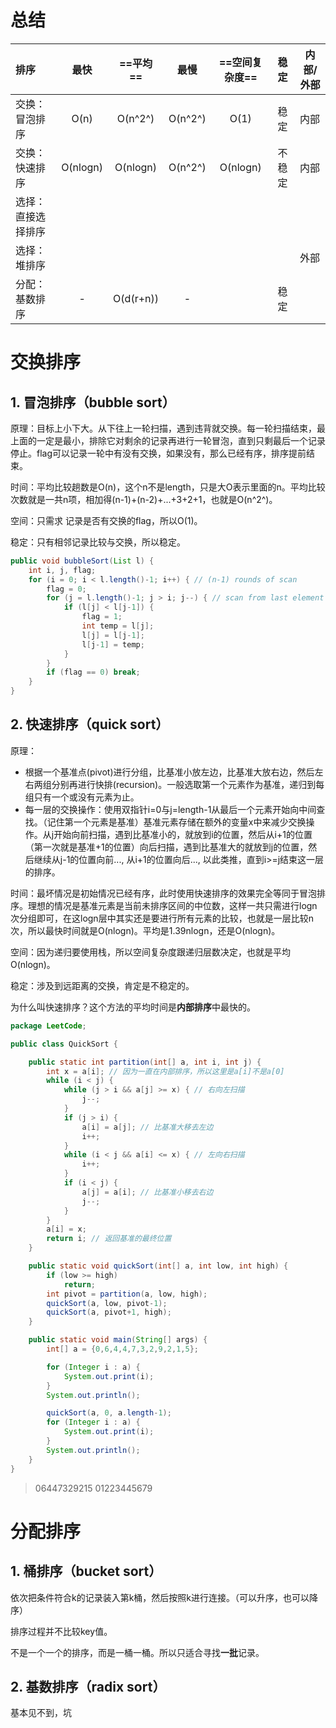 # 总结

| 排序               |   最快   | ==平均==  |  最慢   | ==空间复杂度== |  稳定  | 内部/外部 |
| :----------------- | :------: | :-------: | :-----: | :------------: | :----: | --------- |
| 交换：冒泡排序     |   O(n)   |  O(n^2^)  | O(n^2^) |      O(1)      |  稳定  | 内部      |
| 交换：快速排序     | O(nlogn) | O(nlogn)  | O(n^2^) |    O(nlogn)    | 不稳定 | 内部      |
| 选择：直接选择排序 |          |           |         |                |        |           |
| 选择：堆排序       |          |           |         |                |        | 外部      |
| 分配：基数排序     |    -     | O(d(r+n)) |    -    |                |  稳定  |           |



# 交换排序

## 1. 冒泡排序（bubble sort）

原理：目标上小下大。从下往上一轮扫描，遇到违背就交换。每一轮扫描结束，最上面的一定是最小，排除它对剩余的记录再进行一轮冒泡，直到只剩最后一个记录停止。flag可以记录一轮中有没有交换，如果没有，那么已经有序，排序提前结束。

时间：平均比较趟数是O(n)，这个n不是length，只是大O表示里面的n。平均比较次数就是一共n项，相加得(n-1)+(n-2)+...+3+2+1，也就是O(n^2^)。

空间：只需求 记录是否有交换的flag，所以O(1)。

稳定：只有相邻记录比较与交换，所以稳定。

```java
public void bubbleSort(List l) {
    int i, j, flag;
    for (i = 0; i < l.length()-1; i++) { // (n-1) rounds of scan
    	flag = 0;
        for (j = l.length()-1; j > i; j--) { // scan from last element to i-1
            if (l[j] < l[j-1]) {
            	flag = 1;
                int temp = l[j];
                l[j] = l[j-1];
                l[j-1] = temp;
            }
        }
        if (flag == 0) break;
    }
}
```



## 2. 快速排序（quick sort）

原理：

- 根据一个基准点(pivot)进行分组，比基准小放左边，比基准大放右边，然后左右两组分别再进行快排(recursion)。一般选取第一个元素作为基准，递归到每组只有一个或没有元素为止。
- 每一层的交换操作：使用双指针i=0与j=length-1从最后一个元素开始向中间查找。（记住第一个元素是基准）基准元素存储在额外的变量x中来减少交换操作。从j开始向前扫描，遇到比基准小的，就放到i的位置，然后从i+1的位置（第一次就是基准+1的位置）向后扫描，遇到比基准大的就放到j的位置，然后继续从j-1的位置向前..., 从i+1的位置向后..., 以此类推，直到i>=j结束这一层的排序。

时间：最坏情况是初始情况已经有序，此时使用快速排序的效果完全等同于冒泡排序。理想的情况是基准元素是当前未排序区间的中位数，这样一共只需进行logn次分组即可，在这logn层中其实还是要进行所有元素的比较，也就是一层比较n次，所以最快时间就是O(nlogn)。平均是1.39nlogn，还是O(nlogn)。

空间：因为递归要使用栈，所以空间复杂度跟递归层数决定，也就是平均O(nlogn)。

稳定：涉及到远距离的交换，肯定是不稳定的。

为什么叫快速排序？这个方法的平均时间是**内部排序**中最快的。

```java
package LeetCode;

public class QuickSort {

    public static int partition(int[] a, int i, int j) {
        int x = a[i]; // 因为一直在内部排序，所以这里是a[i]不是a[0]
        while (i < j) {
            while (j > i && a[j] >= x) { // 右向左扫描
                j--;
            }
            if (j > i) {
                a[i] = a[j]; // 比基准大移去左边
                i++;
            }
            while (i < j && a[i] <= x) { // 左向右扫描
                i++;
            }
            if (i < j) {
                a[j] = a[i]; // 比基准小移去右边
                j--;
            }
        }
        a[i] = x;
        return i; // 返回基准的最终位置
    }

    public static void quickSort(int[] a, int low, int high) {
        if (low >= high)
            return;
        int pivot = partition(a, low, high);
        quickSort(a, low, pivot-1);
        quickSort(a, pivot+1, high);
    }

    public static void main(String[] args) {
        int[] a = {0,6,4,4,7,3,2,9,2,1,5};

        for (Integer i : a) {
            System.out.print(i);
        }
        System.out.println();

        quickSort(a, 0, a.length-1);
        for (Integer i : a) {
            System.out.print(i);
        }
        System.out.println();
    }
}
```

> 06447329215
> 01223445679



# 分配排序

## 1. 桶排序（bucket sort）

依次把条件符合k的记录装入第k桶，然后按照k进行连接。（可以升序，也可以降序）

排序过程并不比较key值。

不是一个一个的排序，而是一桶一桶。所以只适合寻找**一批**记录。

## 2. 基数排序（radix sort）

基本见不到，坑
